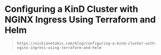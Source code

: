 # Configuring a KinD Cluster with NGINX Ingress Using Terraform and Helm

> `https://nickjanetakis.com/blog/configuring-a-kind-cluster-with-nginx-ingress-using-terraform-and-helm`
